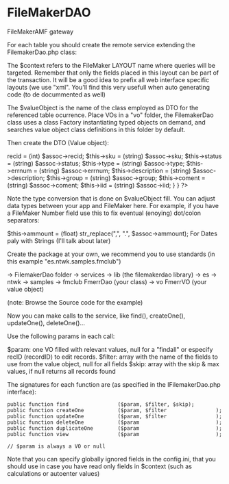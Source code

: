 FileMakerDAO
============

FileMakerAMF gateway



For each table you should create the remote service extending the FilemakerDao.php class:

<?php
        include_once (DAO_LIB . "filemaker/FilemakerDao.php");

        class FmerrDao extends FilemakerDao {
                public $context         = "xml_fmerr";
                public $valueObject     = "FmerrVO";
        }
?>
The $context refers to the FileMaker LAYOUT name where queries will be targeted. Remember that only the fields placed in this layout can be part of the transaction. It will be a good idea to prefix all web interface specific layouts (we use "xml". You'll find this very usefull when auto generating code (to de docummented as well)

The $valueObject is the name of the class employed as DTO for the referenced table ocurrence. Place VOs in a "vo" folder, the FilemakerDao class uses a class Factory instantiating typed objects on demand, and searches value object class definitions in this folder by default.

Then create the DTO (Value object):

<?php
class FmerrVO {
        
        public function __construct() { }

        public $recid;
        public $sku; 
        public $status; 
        public $type; 
        public $errnum; 
        public $description; 
        public $group; 
        public $coment; 
        public $iid;
        
        public $_explicitType =  "es.ntwk.samples.fmclub.vo.FmerrVO";
        
        public function __set_state ( $assoc ) {
                $this->recid    = (int) $assoc->recid;
                $this->sku      = (string)      $assoc->sku;
                $this->status   = (string)      $assoc->status;
                $this->type     = (string)      $assoc->type;
                $this->errnum   = (string)      $assoc->errnum;
                $this->description      = (string)      $assoc->description;
                $this->group    = (string)      $assoc->group;
                $this->coment   = (string)      $assoc->coment;
                $this->iid      = (string)      $assoc->iid;
        }
}
?>
Note the type conversion that is done on $valueObject fill. You can adjust data types between your app and FileMaker here. For example, if you have a FileMaker Number field use this to fix eventual (enoying) dot/colon separators:

$this->ammount  = (float)       str_replace(",", ".", $assoc->ammount);
For Dates paly with Strings (I'll talk about later)

Create the package at your own, we recommend you to use standards (in this example "es.ntwk.samples.fmclub")

 -> FilemakerDao folder
     -> services
         -> lib (the filemakerdao library)
         -> es
             -> ntwk
                 -> samples
                     -> fmclub
                         FmerrDao (your class)
                         -> vo
                             FmerrVO (your value object)
 
(note: Browse the Source code for the example)

Now you can make calls to the service, like find(), createOne(), updateOne(), deleteOne()...

Use the following params in each call:

$param: one VO filled with relevant values, null for a "findall" or especify recID (recordID) to edit records. $filter: array with the name of the fields to use from the value object, null for all fields $skip: array with the skip & max values, if null returns all records found

The signatures for each function are (as specified in the IFilemakerDao.php interface):

    public function find                ($param, $filter, $skip);
    public function createOne           ($param, $filter                );
    public function updateOne           ($param, $filter                );
    public function deleteOne           ($param                         );
    public function duplicateOne        ($param                         );
    public function view                ($param                         );
    
    // $param is always a VO or null
Note that you can specify globally ignored fields in the config.ini, that you should use in case you have read only fields in $context (such as calculations or autoenter values)